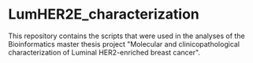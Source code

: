 # LumHER2E_characterization
This repository contains the scripts that were used in the analyses of the Bioinformatics master thesis project "Molecular and clinicopathological characterization of Luminal HER2-enriched breast cancer".
